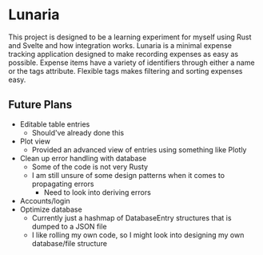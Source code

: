 # Lunaria

This project is designed to be a learning experiment for myself using Rust and Svelte and how integration works. Lunaria is a minimal expense tracking application designed to make recording expenses as easy as possible. Expense items have a variety of identifiers through either a name or the tags attribute. Flexible tags makes filtering and sorting expenses easy.

## Future Plans

- Editable table entries
  	- Should've already done this
- Plot view
  	- Provided an advanced view of entries using something like Plotly
- Clean up error handling with database
  	- Some of the code is not very Rusty
  	- I am still unsure of some design patterns when it comes to propagating errors
  	  	- Need to look into deriving errors
- Accounts/login
- Optimize database
	- Currently just a hashmap of DatabaseEntry structures that is dumped to a JSON file
	- I like rolling my own code, so I might look into designing my own database/file structure
